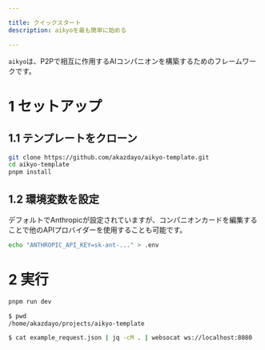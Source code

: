 ```yaml
---

title: クイックスタート
description: aikyoを最も簡単に始める

---
```


`aikyo`は、P2Pで相互に作用するAIコンパニオンを構築するためのフレームワークです。

# 1 セットアップ

## 1.1 テンプレートをクローン

```bash
git clone https://github.com/akazdayo/aikyo-template.git
cd aikyo-template
pnpm install
```

## 1.2 環境変数を設定

デフォルトでAnthropicが設定されていますが、コンパニオンカードを編集することで他のAPIプロバイダーを使用することも可能です。

```bash
echo "ANTHROPIC_API_KEY=sk-ant-..." > .env
```

# 2 実行

```bash
pnpm run dev
```

```bash
$ pwd
/home/akazdayo/projects/aikyo-template

$ cat example_request.json | jq -cM . | websocat ws://localhost:8080
```
